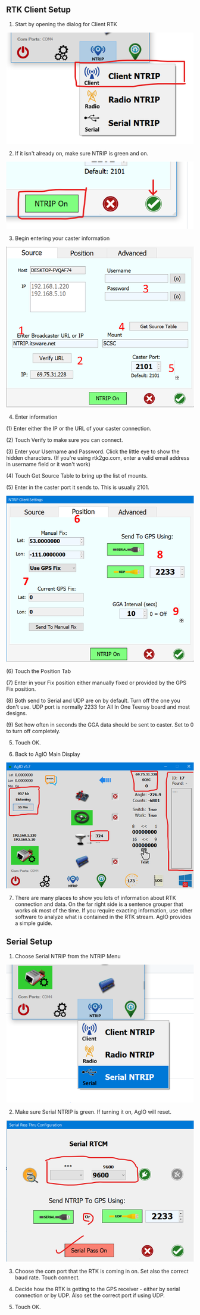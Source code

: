 ## RTK Client Setup

1. Start by opening the dialog for Client RTK

![image](img/agio-ntrip-menu-client.png)


2. If it isn't already on, make sure NTRIP is green and on.

![image](img/agio-ntrip-enabled.png)


3. Begin entering your caster information

![image](img/agio-ntrip-source.png)

4. Enter information

(1) Enter either the IP or the URL of your caster connection. 

(2) Touch Verify to make sure you can connect.

(3) Enter your Username and Password. Click the little eye to show the hidden characters. (If you're using rtk2go.com, enter a valid email address in username field or it won't work)

(4) Touch Get Source Table to bring up the list of mounts. 

(5) Enter in the caster port it sends to. This is usually 2101.

![image](img/agio-ntrip-position.png)

(6) Touch the Position Tab

(7) Enter in your Fix position either manually fixed or provided by the GPS Fix position.

(8) Both send to Serial and UDP are on by default. Turn off the one you don't use. UDP port is normally 2233 for All In One Teensy board and most designs.

(9) Set how often in seconds the GGA data should be sent to caster. Set to 0 to turn off completely.

5. Touch OK.

6. Back to AgIO Main Display

![image](img/agio-rtk-information.png)

7. There are many places to show you lots of information about RTK connection and data. On the far right side is a sentence grouper that works ok most of the time. If you require exacting information, use other software to analyze what is contained in the RTK stream. AgIO provides a simple guide. 

## Serial Setup

1. Choose Serial NTRIP from the NTRIP Menu

![image](img/agio-ntrip-menu-serial.png)

 2. Make sure Serial NTRIP is green. If turning it on, AgIO will reset.

![image](img/agio-ntrip-serial-pass-thru.png)

3. Choose the com port that the RTK is coming in on. Set also the correct baud rate. Touch connect.

4. Decide how the RTK is getting to the GPS receiver - either by serial connection or by UDP. Also set the correct port if using UDP.

5. Touch OK. 

